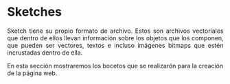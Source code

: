 # **Sketches**

<p align = "justify">Sketch tiene su propio formato de archivo. Estos son archivos vectoriales que dentro de ellos llevan información sobre los objetos que los componen, que pueden ser vectores, textos e incluso imágenes bitmaps que estén incrustadas dentro de ella.</p>

<p align = "justif">En esta sección mostraremos los bocetos que se realizarón para la creación de la página web.</p>


